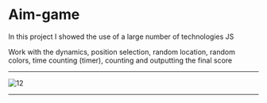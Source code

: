 # Aim-game
In this project I showed the use of a large number of technologies JS

Work with the dynamics, position selection, random 
location, random colors, time counting (timer), counting and outputting the final score

-------------------------------------------------------------------
![12](https://user-images.githubusercontent.com/110101692/202486013-97552566-75cf-4ccf-b868-0f6cf0b5a1dc.gif)

-------------------------------------------------------------------

